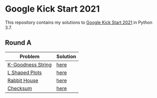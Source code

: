 # Google Kick Start 2021
This repository contains my solutions to [Google Kick Start 2021](https://codingcompetitions.withgoogle.com/kickstart) in Python 3.7.

## Round A
|Problem|Solution|
|---|---|
|[K-Goodness String](https://codingcompetitions.withgoogle.com/kickstart/round/0000000000436140/000000000068cca3)|[here](/A/k_goodness_string.py)|
|[L Shaped Plots](https://codingcompetitions.withgoogle.com/kickstart/round/0000000000436140/000000000068c509)|[here](A/l_shaped_plots.py)|
|[Rabbit House](https://codingcompetitions.withgoogle.com/kickstart/round/0000000000436140/000000000068cb14)|[here](A/rabbit_house.py)|
|[Checksum](https://codingcompetitions.withgoogle.com/kickstart/round/0000000000436140/000000000068c2c3)|[here](A/checksum.py)|
